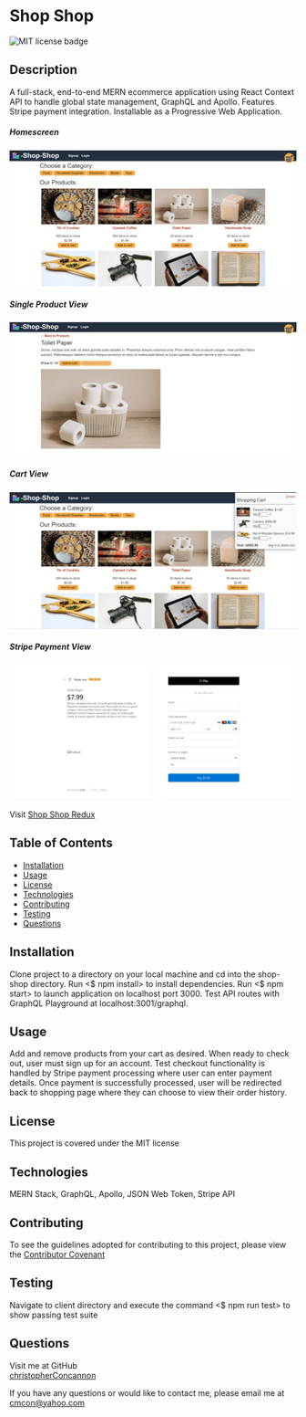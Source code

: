 # Shop Shop

![MIT license badge](https://img.shields.io/badge/license-MIT-green)

## Description
A full-stack, end-to-end MERN ecommerce application using React Context API to handle global state management, GraphQL and Apollo.  Features Stripe payment integration. Installable as a Progressive Web Application. 

##### Homescreen
![Homescreen Screenshot](./images/screenshot.png)
##### Single Product View
![Single Product View Screenshot](./images/screenshot2.png)
##### Cart View
![Cart View Screenshot](./images/screenshot3.png)
##### Stripe Payment View
![Stripe Payment View Screenshot](./images/screenshot4.png)


Visit [Shop Shop Redux](https://nameless-wave-32421.herokuapp.com/)

## Table of Contents
  * [Installation](#installation)
  * [Usage](#usage)
  * [License](#license)
  * [Technologies](#technologies)
  * [Contributing](#contributing)
  * [Testing](#testing)
  * [Questions](#questions)
  
## Installation
Clone project to a directory on your local machine and cd into the shop-shop directory.  Run <$ npm install> to install dependencies.  Run <$ npm start> to launch application on localhost port 3000.  Test API routes with GraphQL Playground at localhost:3001/graphql.

## Usage
Add and remove products from your cart as desired.  When ready to check out, user must sign up for an account. Test checkout functionality is handled by Stripe payment processing where user can enter payment details.  Once payment is successfully processed, user will be redirected back to shopping page where they can choose to view their order history.

## License 
This project is covered under the MIT license 

## Technologies 
MERN Stack, GraphQL, Apollo, JSON Web Token, Stripe API


## Contributing
To see the guidelines adopted for contributing to this project, please view the [Contributor Covenant](https://www.contributor-covenant.org/version/2/0/code_of_conduct/code_of_conduct.txt)

## Testing
Navigate to client directory and execute the command <$ npm run test> to show passing test suite

## Questions
Visit me at GitHub  
[christopherConcannon](https://github.com/christopherConcannon)
  
If you have any questions or would like to contact me, please email me at  
[cmcon@yahoo.com](mailto:cmcon@yahoo.com)
